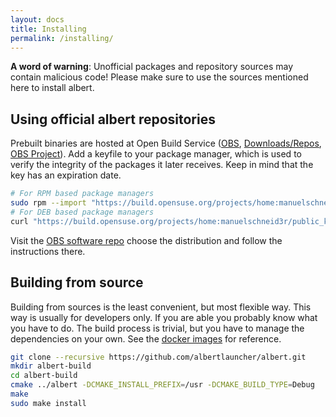 ```yaml
---
layout: docs
title: Installing
permalink: /installing/
---
```

**A word of warning**: Unofficial packages and repository sources may contain malicious code! Please make sure to use the sources mentioned here to install albert.

## Using official albert repositories

Prebuilt binaries are hosted at Open Build Service ([OBS](https://openbuildservice.org/), [Downloads/Repos](https://software.opensuse.org/download.html?project=home:manuelschneid3r&package=albert), [OBS Project](https://build.opensuse.org/package/show/home:manuelschneid3r/albert)). Add a keyfile to your package manager, which is used to verify the integrity of the packages it later receives. Keep in mind that the key has an expiration date.

```bash
# For RPM based package managers
sudo rpm --import "https://build.opensuse.org/projects/home:manuelschneid3r/public_key"
# For DEB based package managers 
curl "https://build.opensuse.org/projects/home:manuelschneid3r/public_key" | sudo apt-key add -
```

Visit the [OBS software repo](https://software.opensuse.org/download.html?project=home:manuelschneid3r&package=albert) choose the distribution and follow the instructions there.	

## Building from source

Building from sources is the least convenient, but most flexible way. This way is usually for developers only. If you are able you probably know what you have to do. The build process is trivial, but you have to manage the dependencies on your own. See the [docker images](https://github.com/albertlauncher/albert/tree/master/.docker) for reference.

```bash
git clone --recursive https://github.com/albertlauncher/albert.git
mkdir albert-build
cd albert-build
cmake ../albert -DCMAKE_INSTALL_PREFIX=/usr -DCMAKE_BUILD_TYPE=Debug
make
sudo make install
```
